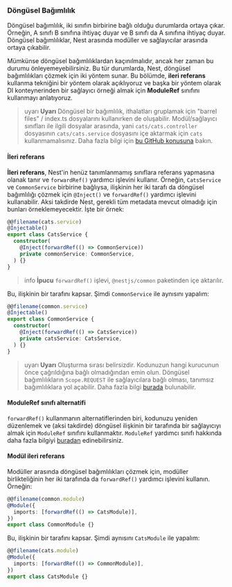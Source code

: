 ### Döngüsel Bağımlılık

Döngüsel bağımlılık, iki sınıfın birbirine bağlı olduğu durumlarda ortaya çıkar. Örneğin, A sınıfı B sınıfına ihtiyaç duyar ve B sınıfı da A sınıfına ihtiyaç duyar. Döngüsel bağımlılıklar, Nest arasında modüller ve sağlayıcılar arasında ortaya çıkabilir.

Mümkünse döngüsel bağımlılıklardan kaçınılmalıdır, ancak her zaman bu durumu önleyemeyebilirsiniz. Bu tür durumlarda, Nest, döngüsel bağımlılıkları çözmek için iki yöntem sunar. Bu bölümde, **ileri referans** kullanma tekniğini bir yöntem olarak açıklıyoruz ve başka bir yöntem olarak DI konteynerinden bir sağlayıcı örneği almak için **ModuleRef** sınıfını kullanmayı anlatıyoruz.

> uyarı **Uyarı** Döngüsel bir bağımlılık, ithalatları gruplamak için "barrel files" / index.ts dosyalarını kullanırken de oluşabilir. Modül/sağlayıcı sınıfları ile ilgili dosyalar arasında, yani `cats/cats.controller` dosyasının `cats/cats.service` dosyasını içe aktarmak için `cats` kullanmamalısınız. Daha fazla bilgi için [bu GitHub konusuna](https://github.com/nestjs/nest/issues/1181#issuecomment-430197191) bakın.

#### İleri referans

**İleri referans**, Nest'in henüz tanımlanmamış sınıflara referans yapmasına olanak tanır ve `forwardRef()` yardımcı işlevini kullanır. Örneğin, `CatsService` ve `CommonService` birbirine bağlıysa, ilişkinin her iki tarafı da döngüsel bağımlılığı çözmek için `@Inject()` ve `forwardRef()` yardımcı işlevini kullanabilir. Aksi takdirde Nest, gerekli tüm metadata mevcut olmadığı için bunları örneklemeyecektir. İşte bir örnek:

```typescript
@@filename(cats.service)
@Injectable()
export class CatsService {
  constructor(
    @Inject(forwardRef(() => CommonService))
    private commonService: CommonService,
  ) {}
}
```

> info **İpucu** `forwardRef()` işlevi, `@nestjs/common` paketinden içe aktarılır.

Bu, ilişkinin bir tarafını kapsar. Şimdi `CommonService` ile aynısını yapalım:

```typescript
@@filename(common.service)
@Injectable()
export class CommonService {
  constructor(
    @Inject(forwardRef(() => CatsService))
    private catsService: CatsService,
  ) {}
}
```

> uyarı **Uyarı** Oluşturma sırası belirsizdir. Kodunuzun hangi kurucunun önce çağrıldığına bağlı olmadığından emin olun. Döngüsel bağımlılıkların `Scope.REQUEST` ile sağlayıcılara bağlı olması, tanımsız bağımlılıklara yol açabilir. Daha fazla bilgi [burada](https://github.com/nestjs/nest/issues/5778) bulunabilir.

#### ModuleRef sınıfı alternatifi

`forwardRef()` kullanmanın alternatiflerinden biri, kodunuzu yeniden düzenlemek ve (aksi takdirde) döngüsel ilişkinin bir tarafında bir sağlayıcıyı almak için `ModuleRef` sınıfını kullanmaktır. `ModuleRef` yardımcı sınıfı hakkında daha fazla bilgiyi [buradan](/docs/fundamentals/module-ref) edinebilirsiniz.

#### Modül ileri referans

Modüller arasında döngüsel bağımlılıkları çözmek için, modüller birlikteliğinin her iki tarafında da `forwardRef()` yardımcı işlevini kullanın. Örneğin:

```typescript
@@filename(common.module)
@Module({
  imports: [forwardRef(() => CatsModule)],
})
export class CommonModule {}
```

Bu, ilişkinin bir tarafını kapsar. Şimdi aynısını `CatsModule` ile yapalım:

```typescript
@@filename(cats.module)
@Module({
  imports: [forwardRef(() => CommonModule)],
})
export class CatsModule {}
```